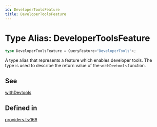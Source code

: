 ```yaml
---
id: DeveloperToolsFeature
title: DeveloperToolsFeature
---
```


# Type Alias: DeveloperToolsFeature

```ts
type DeveloperToolsFeature = QueryFeature<"DeveloperTools">;
```

A type alias that represents a feature which enables developer tools.
The type is used to describe the return value of the `withDevtools` function.

## See

[withDevtools](../../functions/withdevtools.md)

## Defined in

[providers.ts:169](https://github.com/TanStack/query/blob/main/packages/angular-query-experimental/src/providers.ts#L169)
